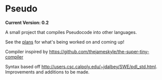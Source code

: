 # Pseudo

**Current Version: 0.2**

A small project that compiles Pseudocode into other languages.

See the <a href="https://github.com/ninjaprawn/Pseudo/issues/3">plans</a> for what's being worked on and coming up!

Compiler inspired by https://github.com/thejameskyle/the-super-tiny-compiler

Syntax based off http://users.csc.calpoly.edu/~jdalbey/SWE/pdl_std.html. Improvements and additions to be made.



